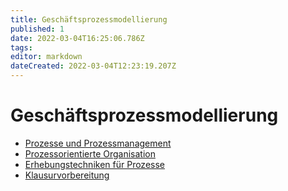 ```yaml
---
title: Geschäftsprozessmodellierung
published: 1
date: 2022-03-04T16:25:06.786Z
tags: 
editor: markdown
dateCreated: 2022-03-04T12:23:19.207Z
---
```


# Geschäftsprozessmodellierung

- [Prozesse und Prozessmanagement](/fom/semester-4/geschaeftsprozessmodellierung/prozesse-und-prozessmanagement.md)
- [Prozessorientierte Organisation](/fom/semester-4/geschaeftsprozessmodellierung/prozessorientierte-organisation.md)
- [Erhebungstechniken für Prozesse](/fom/semester-4/geschaeftsprozessmodellierung/erhebungstechniken-fuer-prozesse.md)
- [Klausurvorbereitung](/fom/semester-4/geschaeftsprozessmodellierung/klausurvorbereitung.md)
